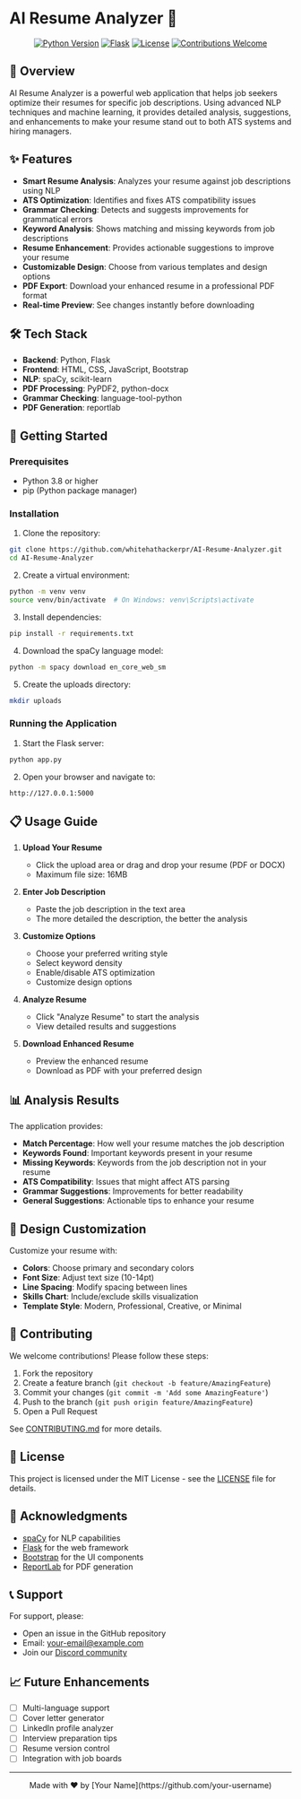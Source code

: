 # AI Resume Analyzer 🚀

<div align="center">

[![Python Version](https://img.shields.io/badge/python-3.8%2B-blue.svg)](https://www.python.org/downloads/)
[![Flask](https://img.shields.io/badge/flask-2.0.0-green.svg)](https://flask.palletsprojects.com/)
[![License](https://img.shields.io/badge/license-MIT-blue.svg)](LICENSE)
[![Contributions Welcome](https://img.shields.io/badge/contributions-welcome-brightgreen.svg)](CONTRIBUTING.md)

</div>

## 📝 Overview

AI Resume Analyzer is a powerful web application that helps job seekers optimize their resumes for specific job descriptions. Using advanced NLP techniques and machine learning, it provides detailed analysis, suggestions, and enhancements to make your resume stand out to both ATS systems and hiring managers.

## ✨ Features

- **Smart Resume Analysis**: Analyzes your resume against job descriptions using NLP
- **ATS Optimization**: Identifies and fixes ATS compatibility issues
- **Grammar Checking**: Detects and suggests improvements for grammatical errors
- **Keyword Analysis**: Shows matching and missing keywords from job descriptions
- **Resume Enhancement**: Provides actionable suggestions to improve your resume
- **Customizable Design**: Choose from various templates and design options
- **PDF Export**: Download your enhanced resume in a professional PDF format
- **Real-time Preview**: See changes instantly before downloading

## 🛠️ Tech Stack

- **Backend**: Python, Flask
- **Frontend**: HTML, CSS, JavaScript, Bootstrap
- **NLP**: spaCy, scikit-learn
- **PDF Processing**: PyPDF2, python-docx
- **Grammar Checking**: language-tool-python
- **PDF Generation**: reportlab

## 🚀 Getting Started

### Prerequisites

- Python 3.8 or higher
- pip (Python package manager)

### Installation

1. Clone the repository:
```bash
git clone https://github.com/whitehathackerpr/AI-Resume-Analyzer.git
cd AI-Resume-Analyzer
```

2. Create a virtual environment:
```bash
python -m venv venv
source venv/bin/activate  # On Windows: venv\Scripts\activate
```

3. Install dependencies:
```bash
pip install -r requirements.txt
```

4. Download the spaCy language model:
```bash
python -m spacy download en_core_web_sm
```

5. Create the uploads directory:
```bash
mkdir uploads
```

### Running the Application

1. Start the Flask server:
```bash
python app.py
```

2. Open your browser and navigate to:
```
http://127.0.0.1:5000
```

## 📋 Usage Guide

1. **Upload Your Resume**
   - Click the upload area or drag and drop your resume (PDF or DOCX)
   - Maximum file size: 16MB

2. **Enter Job Description**
   - Paste the job description in the text area
   - The more detailed the description, the better the analysis

3. **Customize Options**
   - Choose your preferred writing style
   - Select keyword density
   - Enable/disable ATS optimization
   - Customize design options

4. **Analyze Resume**
   - Click "Analyze Resume" to start the analysis
   - View detailed results and suggestions

5. **Download Enhanced Resume**
   - Preview the enhanced resume
   - Download as PDF with your preferred design

## 📊 Analysis Results

The application provides:

- **Match Percentage**: How well your resume matches the job description
- **Keywords Found**: Important keywords present in your resume
- **Missing Keywords**: Keywords from the job description not in your resume
- **ATS Compatibility**: Issues that might affect ATS parsing
- **Grammar Suggestions**: Improvements for better readability
- **General Suggestions**: Actionable tips to enhance your resume

## 🎨 Design Customization

Customize your resume with:

- **Colors**: Choose primary and secondary colors
- **Font Size**: Adjust text size (10-14pt)
- **Line Spacing**: Modify spacing between lines
- **Skills Chart**: Include/exclude skills visualization
- **Template Style**: Modern, Professional, Creative, or Minimal

## 🤝 Contributing

We welcome contributions! Please follow these steps:

1. Fork the repository
2. Create a feature branch (`git checkout -b feature/AmazingFeature`)
3. Commit your changes (`git commit -m 'Add some AmazingFeature'`)
4. Push to the branch (`git push origin feature/AmazingFeature`)
5. Open a Pull Request

See [CONTRIBUTING.md](CONTRIBUTING.md) for more details.

## 📄 License

This project is licensed under the MIT License - see the [LICENSE](LICENSE) file for details.

## 🙏 Acknowledgments

- [spaCy](https://spacy.io/) for NLP capabilities
- [Flask](https://flask.palletsprojects.com/) for the web framework
- [Bootstrap](https://getbootstrap.com/) for the UI components
- [ReportLab](https://www.reportlab.com/) for PDF generation

## 📞 Support

For support, please:
- Open an issue in the GitHub repository
- Email: [your-email@example.com](mailto:your-email@example.com)
- Join our [Discord community](https://discord.gg/your-server)

## 📈 Future Enhancements

- [ ] Multi-language support
- [ ] Cover letter generator
- [ ] LinkedIn profile analyzer
- [ ] Interview preparation tips
- [ ] Resume version control
- [ ] Integration with job boards

---

<div align="center">
Made with ❤️ by [Your Name](https://github.com/your-username)
</div> 